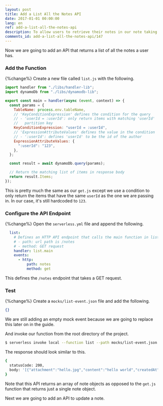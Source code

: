 ```yaml
---
layout: post
title: Add a List All the Notes API
date: 2017-01-01 00:00:00
lang: en
ref: add-a-list-all-the-notes-api
description: To allow users to retrieve their notes in our note taking app, we are going to add a list note GET API. To do this we will add a new Lambda function to our Serverless Framework project. The Lambda function will retrieve all the user’s notes from the DynamoDB table.
comments_id: add-a-list-all-the-notes-api/147
---
```


Now we are going to add an API that returns a list of all the notes a user has.

### Add the Function

{%change%} Create a new file called `list.js` with the following.

``` javascript
import handler from "./libs/handler-lib";
import dynamoDb from "./libs/dynamodb-lib";

export const main = handler(async (event, context) => {
  const params = {
    TableName: process.env.tableName,
    // 'KeyConditionExpression' defines the condition for the query
    // - 'userId = :userId': only return items with matching 'userId'
    //   partition key
    KeyConditionExpression: "userId = :userId",
    // 'ExpressionAttributeValues' defines the value in the condition
    // - ':userId': defines 'userId' to be the id of the author
    ExpressionAttributeValues: {
      ":userId": "123",
    },
  };

  const result = await dynamoDb.query(params);

  // Return the matching list of items in response body
  return result.Items;
});
```

This is pretty much the same as our `get.js` except we use a condition to only return the items that have the same `userId` as the one we are passing in. In our case, it's still hardcoded to `123`.

### Configure the API Endpoint

{%change%} Open the `serverless.yml` file and append the following.

``` yaml
  list:
    # Defines an HTTP API endpoint that calls the main function in list.js
    # - path: url path is /notes
    # - method: GET request
    handler: list.main
    events:
      - http:
          path: notes
          method: get
```

This defines the `/notes` endpoint that takes a GET request.

### Test

{%change%} Create a `mocks/list-event.json` file and add the following.

``` json
{}
```

We are still adding an empty mock event because we are going to replace this later on in the guide.

And invoke our function from the root directory of the project.

``` bash
$ serverless invoke local --function list --path mocks/list-event.json
```

The response should look similar to this.

``` bash
{
  statusCode: 200,
  body: '[{"attachment":"hello.jpg","content":"hello world","createdAt":1487800950620,"noteId":"578eb840-f70f-11e6-9d1a-1359b3b22944","userId":"USER-SUB-1234"}]'
}
```

Note that this API returns an array of note objects as opposed to the `get.js` function that returns just a single note object.

Next we are going to add an API to update a note.
